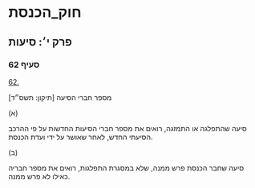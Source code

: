 # חוק_הכנסת

## פרק י׳: סיעות

### סעיף 62

[62.](https://he.wikisource.org/wiki/חוק_הכנסת#סעיף_62)

מספר חברי הסיעה [תיקון: תשס״ד]

(א)

סיעה שהתפלגה או התמזגה, רואים את מספר חברי הסיעות החדשות על פי ההרכב הסיעתי החדש, לאחר שאושר על ידי ועדת הכנסת.

(ב)

סיעה שחבר הכנסת פרש ממנה, שלא במסגרת התפלגות, רואים את מספר חבריה כאילו לא פרש ממנה.